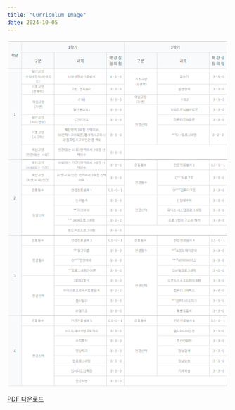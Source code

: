 ```yaml
---
title: "Curriculum Image"
date: 2024-10-05
---
```


<img src="/assets/media/curri.png" alt="Curriculum Image" style="max-width: 100%; height: auto;">

<a href="/assets/media/yourfile.pdf" download>PDF 다운로드</a>

